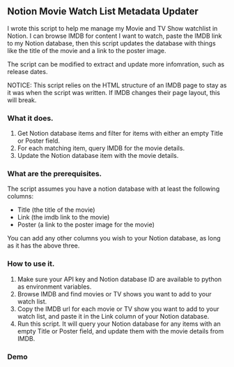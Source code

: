 
## Notion Movie Watch List Metadata Updater

I wrote this script to help me manage my Movie and TV Show watchlist in Notion. I can browse IMDB for content I want to watch, paste the IMDB link to my Notion database, then this script updates the database with things like the title of the movie and a link to the poster image.

The script can be modified to extract and update more infomration, such as release dates.

NOTICE: This script relies on the HTML structure of an IMDB page to stay as it was when the script was written. If IMDB changes their page layout, this will break.

### What it does.
1. Get Notion database items and filter for items with either an empty Title or Poster field.
2. For each matching item, query IMDB for the movie details.
3. Update the Notion database item with the movie details.

### What are the prerequisites.

The script assumes you have a notion database with at least the following columns:
- Title (the title of the movie)
- Link (the imdb link to the movie)
- Poster (a link to the poster image for the movie)

You can add any other columns you wish to your Notion database, as long as it has the above three.

### How to use it.

1. Make sure your API key and Notion database ID are available to python as environment variables.
2. Browse IMDB and find movies or TV shows you want to add to your watch list.
3. Copy the IMDB url for each movie or TV show you want to add to your watch list, and paste it in the Link column of your Notion database.
4. Run this script. It will query your Notion database for any items with an empty Title or Poster field, and update them with the movie details from IMDB.

### Demo
